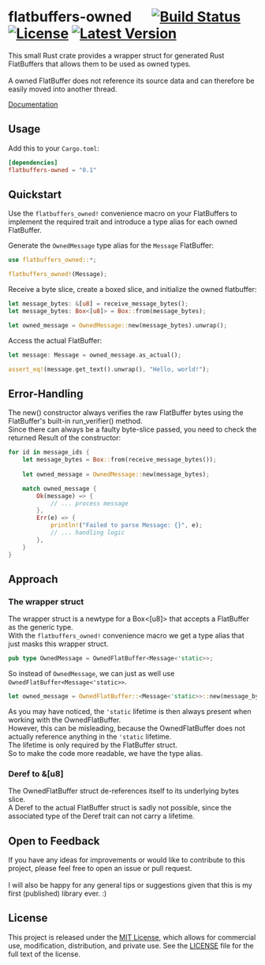 # flatbuffers-owned &emsp; [![Build Status]][actions] [![License]][License File] [![Latest Version]][crates.io]

[Build Status]: https://github.com/florian-g2/flatbuffers-owned/actions/workflows/rust.yml/badge.svg
[actions]: https://github.com/florian-g2/flatbuffers-owned/actions/workflows/rust.yml
[License]: https://img.shields.io/badge/license-MIT-blue.svg
[License File]: LICENSE
[Latest Version]: https://img.shields.io/crates/v/flatbuffers-owned.svg
[crates.io]: https://crates.io/crates/flatbuffers-owned

This small Rust crate provides a wrapper struct for generated Rust FlatBuffers that allows them to be used as owned types.</br></br>
A owned FlatBuffer does not reference its source data and can therefore be easily moved into another thread.

[Documentation](https://docs.rs/flatbuffers-owned)

## Usage
Add this to your `Cargo.toml`:

```toml
[dependencies]
flatbuffers-owned = "0.1"
```

## Quickstart
Use the `flatbuffers_owned!` convenience macro on your FlatBuffers to implement the required trait and introduce a type alias for each owned FlatBuffer.

Generate the `OwnedMessage` type alias for the `Message` FlatBuffer:
```rust
use flatbuffers_owned::*;

flatbuffers_owned!(Message);
```

Receive a byte slice, create a boxed slice, and initialize the owned flatbuffer:
```rust
let message_bytes: &[u8] = receive_message_bytes();
let message_bytes: Box<[u8]> = Box::from(message_bytes);

let owned_message = OwnedMessage::new(message_bytes).unwrap();
```

Access the actual FlatBuffer:
```rust
let message: Message = owned_message.as_actual();

assert_eq!(message.get_text().unwrap(), "Hello, world!");
```

## Error-Handling
The new() constructor always verifies the raw FlatBuffer bytes using the FlatBuffer's built-in run_verifier() method.</br>
Since there can always be a faulty byte-slice passed, you need to check the returned Result of the constructor:
```rust
for id in message_ids {
    let message_bytes = Box::from(receive_message_bytes());
    
    let owned_message = OwnedMessage::new(message_bytes);

    match owned_message {
        Ok(message) => {
            // ... process message
        },
        Err(e) => {
            println!("Failed to parse Message: {}", e);
            // ... handling logic
        },
    }
} 
```

## Approach
### The wrapper struct
The wrapper struct is a newtype for a Box<[u8]> that accepts a FlatBuffer as the generic type.</br>
With the `flatbuffers_owned!` convenience macro we get a type alias that just masks this wrapper struct.

```rust
pub type OwnedMessage = OwnedFlatBuffer<Message<'static>>;
```

So instead of `OwnedMessage`, we can just as well use `OwnedFlatBuffer<Message<'static>>`.

```rust
let owned_message = OwnedFlatBuffer::<Message<'static>>::new(message_bytes).unwrap();
```

As you may have noticed, the `'static` lifetime is then always present when working with the OwnedFlatBuffer.</br>
However, this can be misleading, because the OwnedFlatBuffer does not actually reference anything in the `'static` lifetime.</br>
The lifetime is only required by the FlatBuffer struct.</br>
So to make the code more readable, we have the type alias.</br>

### Deref to &[u8]
The OwnedFlatBuffer struct de-references itself to its underlying bytes slice.</br>
A Deref to the actual FlatBuffer struct is sadly not possible, since the associated type of the Deref trait can not carry a lifetime.

## Open to Feedback
If you have any ideas for improvements or would like to contribute to this project, please feel free to open an issue or pull request.</br>
</br>
I will also be happy for any general tips or suggestions given that this is my first (published) library ever. :)

## License

This project is released under the [MIT License](LICENSE), which allows for commercial use, modification, distribution, and private use.
See the [LICENSE](LICENSE) file for the full text of the license.